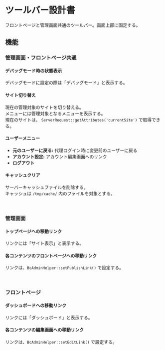 # ツールバー設計書

フロントページと管理画面共通のツールバー。画面上部に固定する。

## 機能

### 管理画面・フロントページ共通

#### デバッグモード時の状態表示
デバッグモードに設定の際は「デバッグモード」と表示する。

#### サイト切り替え
現在の管理対象のサイトを切り替える。  
メニューには管理対象となるメニューを表示する。  
現在のサイトは、 `ServerRequest::getAttributes('currentSite')` で取得できる。

#### ユーザーメニュー
  - **元のユーザーに戻る:** 代理ログイン時に変更前のユーザーに戻る
  - **アカウント設定:** アカウント編集画面へのリンク
  - **ログアウト**

#### キャッシュクリア
サーバーキャッシュファイルを削除する。  
キャッシュは `/tmp/cache/` 内のファイルを対象とする。

　
### 管理画面

#### トップページへの移動リンク
リンクには「サイト表示」と表示する。

#### 各コンテンツのフロントページへの移動リンク
リンクは、`BcAdminHelper::setPublishLink()` で設定する。

　
### フロントページ

#### ダッシュボードへの移動リンク
リンクには「ダッシュボード」と表示する。

#### 各コンテンツの編集画面への移動リンク
リンクは、`BcAdminHelper::setEditLink()` で設定する。


